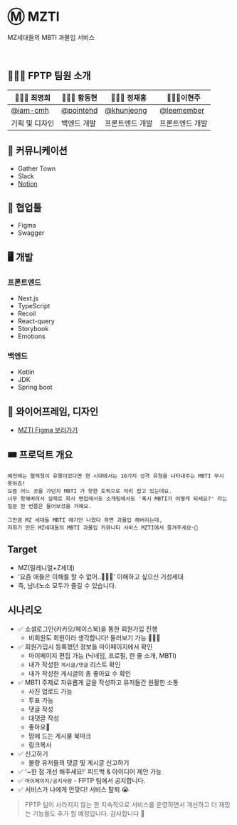 # Ⓜ️ MZTI
 MZ세대들의 MBTI 과몰입 서비스 

<br>

## 💁🏻‍♀️ FPTP 팀원 소개

| 👩🏻‍🎤 최명희  | 🧑🏽‍💻 황동현 |🧑🏻‍💻 정재홍| 👩🏻‍💻이현주|
| --- | ------ | ------ | ------ |
| [@iam-cmh](https://github.com/iam-cmh)   | [@pointehd](https://github.com/pointehd)      | [@khunjeong](https://github.com/khunjeong)      | [@leemember](https://github.com/leemember)      |
| 기획 및 디자인   | 백엔드 개발   | 프론트엔드 개발     | 프론트엔드 개발      |


## 💬 커뮤니케이션
- Gather Town
- Slack
- [Notion](https://cmhhh.notion.site/MZTI-eb0730322c3e46228ac45b166444d4a1)

## 📢 협업툴
- Figma
- Swagger

## 🖥 개발

### 프론트엔드
- Next.js
- TypeScript
- Recoil
- React-query
- Storybook
- Emotions

### 백엔드
- Kotlin
- JDK
- Spring boot

## 🎨 와이어프레임, 디자인
- [MZTI Figma 보러가기](https://www.figma.com/file/3wZNi8tyl3ItZ8x5LbX9sO/MZTI-%EC%99%80%EC%9D%B4%EC%96%B4%ED%94%84%EB%A0%88%EC%9E%84---%231%2C-2%2C-3?node-id=1-11&t=wBRRBXtULhWvvcUZ-0)


## 🎟 프로덕트 개요

```
예전에는 혈액형이 유행이었다면 현 시대에서는 16가지 성격 유형을 나타내주는 MBTI 무시 못하죠!
요즘 어느 곳을 가던지 MBTI 가 핫한 토픽으로 자리 잡고 있는데요.
너무 핫해버려서 실제로 회사 면접에서도 소개팅에서도 '혹시 MBTI가 어떻게 되세요?' 라는 질문 한 번쯤은 들어보셨을 거예요.

그만큼 MZ 세대들 MBTI 얘기만 나왔다 하면 과몰입 해버리는데,
저희가 만든 MZ세대들의 MBTI 과몰입 커뮤니티 서비스 MZTI에서 즐겨주세요~🥳
```

## Target
- MZ(밀레니얼+Z세대)
- '요즘 애들은 이해를 할 수 없어..🤦🏻‍♀️' 이해하고 싶으신 기성세대
- 즉, 남녀노소 모두가 즐길 수 있습니다.
 
 ## 시나리오
 
 - ✅ 소셜로그인(카카오/페이스북)을 통한 회원가입 진행
   - 비회원도 회원이라 생각합니다! 둘러보기 가능 🙆🏻‍♀️
 - ✅ 회원가입시 등록했던 정보들 마이페이지에서 확인
   - 마이페이지 편집 가능 (닉네임, 프로필, 한 줄 소개, MBTI)
   - 내가 작성한 `게시글/댓글` 리스트 확인
   - 내가 작성한 게시글의 총 좋아요 수 확인
 - ✅ MBTI 주제로 자유롭게 글을 작성하고 유저들간 원활한 소통
   - 사진 업로드 가능
   - 투표 가능
   - 댓글 작성
   - 대댓글 작성
   - 좋아요💓
   - 맘에 드는 게시물 북마크
   - 링크복사
 - ✅ 신고하기
   - 불량 유저들의 댓글 및 게시글 신고하기
 - ✅ '~한 점 개선 해주세요!' 피드백 & 아이디어 제안 가능
 - ✅ `마이페이지/공지사항` - FPTP 팀에서 공지합니다. 
 - ✅ 서비스가 나에게 안맞다! 서비스 탈퇴 😭




> FPTP 팀이 사라지지 않는 한 지속적으로 서비스를 운영하면서 개선하고 더 재밌는 기능들도 추가 할 예정입니다. 감사합니다 🙂
